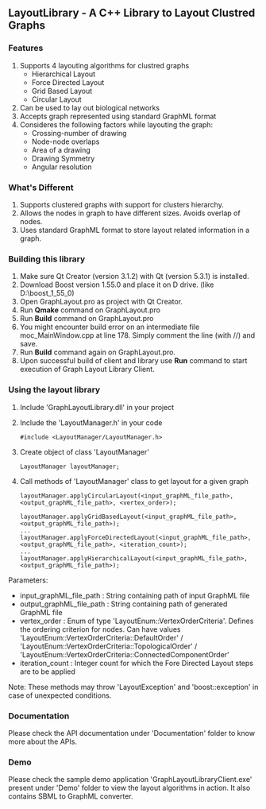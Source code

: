 ## LayoutLibrary - A C++ Library to Layout Clustred Graphs

### Features

1. Supports 4 layouting algorithms for clustred graphs
	* Hierarchical Layout
	* Force Directed Layout
	* Grid Based Layout
	* Circular Layout
2. Can be used to lay out biological networks
3. Accepts graph represented using standard GraphML format
4. Consideres the following factors while layouting the graph:
	* Crossing-number of drawing
	* Node-node overlaps
	* Area of a drawing
	* Drawing Symmetry
	* Angular resolution

### What's Different 

1. Supports clustered graphs with support for clusters hierarchy.
2. Allows the nodes in graph to have different sizes. Avoids overlap of nodes.
3. Uses standard GraphML format to store layout related information in a graph.

### Building this library

1. Make sure Qt Creator (version 3.1.2) with Qt (version 5.3.1) is installed.
2. Download Boost version 1.55.0 and place it on D drive. (like D:\boost_1_55_0)
3. Open GraphLayout.pro as project with Qt Creator.
4. Run **Qmake** command on GraphLayout.pro 
5. Run **Build** command on GraphLayout.pro
6. You might encounter build error on an intermediate file 
   moc_MainWindow.cpp at line 178. Simply comment the line (with //) and save.
7. Run **Build** command again on GraphLayout.pro.
8. Upon successful build of client and library use **Run**  command to start execution of Graph Layout Library Client. 
  
### Using the layout library

1. Include 'GraphLayoutLibrary.dll' in your project 
2. Include the 'LayoutManager.h' in your code
	
    ```$
    #include <LayoutManager/LayoutManager.h>
    ```
3. Create object of class 'LayoutManager'
	
    ```$
    LayoutManager layoutManager;
    ```
5. Call methods of 'LayoutManager' class to get layout for a given graph
	
    ```$
    layoutManager.applyCircularLayout(<input_graphML_file_path>, <output_graphML_file_path>, <vertex_order>);
    ```
    
    ```$
    layoutManager.applyGridBasedLayout(<input_graphML_file_path>, <output_graphML_file_path>);
    ...
    layoutManager.applyForceDirectedLayout(<input_graphML_file_path>, <output_graphML_file_path>, <iteration_count>);
    ...
    layoutManager.applyHierarchicalLayout(<input_graphML_file_path>, <output_graphML_file_path>);
    ```

Parameters:
    
 * input_graphML_file_path : String containing path of input GraphML file
 * output_graphML_file_path : String containing path of generated GraphML file
 * vertex_order : Enum of type 'LayoutEnum::VertexOrderCriteria'. Defines the ordering criterion for nodes. Can have values 'LayoutEnum::VertexOrderCriteria::DefaultOrder' / 'LayoutEnum::VertexOrderCriteria::TopologicalOrder' / 'LayoutEnum::VertexOrderCriteria::ConnectedComponentOrder'
 * iteration_count : Integer count for which the Fore Directed Layout steps are to be applied
    
Note: These methods may throw 'LayoutException' and 'boost::exception' in case of unexpected conditions.

###  Documentation
Please check the API documentation under 'Documentation' folder to know more about the APIs.

###  Demo
Please check the sample demo application 'GraphLayoutLibraryClient.exe' present under 'Demo' folder to view the layout algorithms in action. It also contains SBML to GraphML converter.